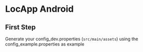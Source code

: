 # LocApp Android

## First Step
Generate your config_dev.properties (`src/main/assets`) using the config_example.properties as example